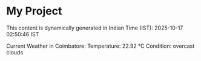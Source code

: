 # My Project

This content is dynamically generated in Indian Time (IST): 2025-10-17 02:50:46 IST


Current Weather in Coimbatore:
Temperature: 22.92 °C
Condition: overcast clouds
